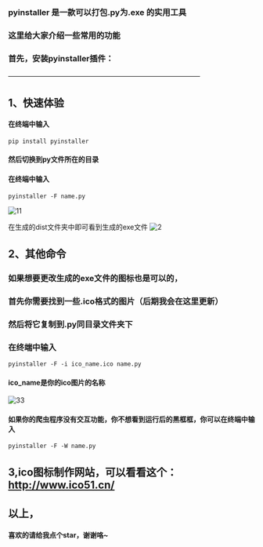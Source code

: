 ### pyinstaller 是一款可以打包.py为.exe 的实用工具


### 这里给大家介绍一些常用的功能
### 首先，安装pyinstaller插件：
————————————————————————————
## 1、快速体验
#### 在终端中输入
```
pip install pyinstaller
```

#### 然后切换到py文件所在的目录
#### 在终端中输入
```
pyinstaller -F name.py
```
![11](https://user-images.githubusercontent.com/79883276/132129521-12f7646f-4c51-4131-bfa5-a69e5e92fbf0.png)

在生成的dist文件夹中即可看到生成的exe文件
![2](https://user-images.githubusercontent.com/79883276/132129525-d087968e-0aa5-4396-949a-a121fb0814bf.png)

## 2、其他命令
### 如果想要更改生成的exe文件的图标也是可以的，
### 首先你需要找到一些.ico格式的图片（后期我会在这里更新）
### 然后将它复制到.py同目录文件夹下
### 在终端中输入

```
pyinstaller -F -i ico_name.ico name.py
```
#### ico_name是你的ico图片的名称
![33](https://user-images.githubusercontent.com/79883276/132129591-7f28ca36-668c-4a89-bd2c-b5d37340ac5b.png)


#### 如果你的爬虫程序没有交互功能，你不想看到运行后的黑框框，你可以在终端中输入
```
pyinstaller -F -W name.py
```
## 3,ico图标制作网站，可以看看这个：http://www.ico51.cn/

## 以上，
#### 喜欢的请给我点个star，谢谢咯~
